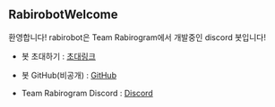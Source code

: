 ## RabirobotWelcome

환영합니다!
rabirobot은 Team Rabirogram에서 개발중인 discord 봇입니다!
 * 봇 초대하기 : [초대링크](https://discord.com/api/oauth2/authorize?client_id=855652837236670464&permissions=8&scope=bot)

 * 봇 GitHub(비공개) : [GitHub](https://github.com/KaiNiGHt/rabirobot)
 * Team Rabirogram Discord : [Discord](https://bit.ly/2SbaRMC)
  
